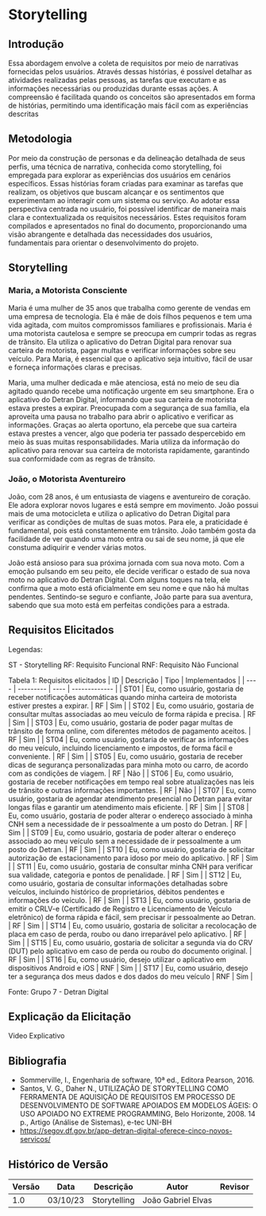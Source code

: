 # Storytelling
## Introdução
Essa abordagem envolve a coleta de requisitos por meio de narrativas fornecidas pelos usuários. Através dessas histórias, é possível 
detalhar as atividades realizadas pelas pessoas, as tarefas que executam e as informações necessárias ou produzidas durante essas 
ações. A compreensão é facilitada quando os conceitos são apresentados em forma de histórias, permitindo uma identificação mais fácil
com as experiências descritas 

## Metodologia
Por meio da construção de personas e da delineação detalhada de seus perfis, uma técnica de narrativa, conhecida como storytelling, 
foi empregada para explorar as experiências dos usuários em cenários específicos. Essas histórias foram criadas para examinar as 
tarefas que realizam, os objetivos que buscam alcançar e os sentimentos que experimentam ao interagir com um sistema ou serviço. 
Ao adotar essa perspectiva centrada no usuário, foi possível identificar de maneira mais clara e contextualizada os requisitos 
necessários. Estes requisitos foram compilados e apresentados no final do documento, proporcionando uma visão abrangente e detalhada 
das necessidades dos usuários, fundamentais para orientar o desenvolvimento do projeto.

## Storytelling
### Maria, a Motorista Consciente

Maria é uma mulher de 35 anos que trabalha como gerente de vendas em uma empresa de tecnologia. Ela é mãe de dois filhos pequenos e 
tem uma vida agitada, com muitos compromissos familiares e profissionais. Maria é uma motorista cautelosa e sempre se preocupa em 
cumprir todas as regras de trânsito. Ela utiliza o aplicativo do Detran Digital para renovar sua carteira de motorista, pagar multas 
e verificar informações sobre seu veículo. Para Maria, é essencial que o aplicativo seja intuitivo, fácil de usar e forneça 
informações claras e precisas.

Maria, uma mulher dedicada e mãe atenciosa, está no meio de seu dia agitado quando recebe uma notificação urgente em seu smartphone. 
Era o aplicativo do Detran Digital, informando que sua carteira de motorista estava prestes a expirar. Preocupada com a segurança de 
sua família, ela aproveita uma pausa no trabalho para abrir o aplicativo e verificar as informações. Graças ao alerta oportuno, ela 
percebe que sua carteira estava prestes a vencer, algo que poderia ter passado despercebido em meio às suas muitas responsabilidades. 
Maria utiliza da informação do aplicativo para renovar sua carteira de motorista rapidamente, garantindo sua conformidade com as regras de 
trânsito.

### João, o Motorista Aventureiro

João, com 28 anos, é um entusiasta de viagens e aventureiro de coração. Ele adora explorar novos lugares e está sempre em movimento. 
João possui mais de uma motocicleta e utiliza o aplicativo do Detran Digital para verificar as condições de multas de suas motos. Para ele, 
a praticidade é fundamental, pois está constantemente em trânsito. João também gosta da facilidade de ver quando uma moto entra ou sai de 
seu nome, já que ele constuma adiquirir e vender várias motos.

João está ansioso para sua próxima jornada com sua nova moto. Com a emoção pulsando em seu peito, ele decide verificar o estado de sua 
nova moto no aplicativo do Detran Digital. Com alguns toques na tela, ele confirma que a moto está oficialmente em seu nome e que 
não há multas pendentes. Sentindo-se seguro e confiante, João parte para sua aventura, sabendo que sua moto está em perfeitas 
condições para a estrada.

## Requisitos Elicitados 
Legendas:

ST - Storytelling
RF: Requisito Funcional
RNF: Requisito Não Funcional

Tabela 1: Requisitos elicitados
|  ID  | Descrição | Tipo | Implementados |
| ---- | --------- | ---- | ------------- |
| ST01 | Eu, como usuário, gostaria de receber notificações automáticas quando minha carteira de motorista estiver prestes a expirar. | RF | Sim |
| ST02 | Eu, como usuário, gostaria de consultar multas associadas ao meu veículo de forma rápida e precisa. | RF | Sim |
| ST03 | Eu, como usuário, gostaria de poder pagar multas de trânsito de forma online, com diferentes métodos de pagamento aceitos. | RF | Sim |
| ST04 | Eu, como usuário, gostaria de verificar as informações do meu veículo, incluindo licenciamento e impostos, de forma fácil e conveniente. | RF | Sim |
| ST05 | Eu, como usuário, gostaria de receber dicas de segurança personalizadas para minha moto ou carro, de acordo com as condições de viagem. | RF | Não |
| ST06 | Eu, como usuário, gostaria de receber notificações em tempo real sobre atualizações nas leis de trânsito e outras informações importantes. | RF | Não |
| ST07 | Eu, como usuário, gostaria de agendar atendimento presencial no Detran para evitar longas filas e garantir um atendimento mais eficiente. | RF | Sim |
| ST08 | Eu, como usuário, gostaria de poder alterar o endereço associado à minha CNH sem a necessidade de ir pessoalmente a um posto do Detran. | RF | Sim |
| ST09 | Eu, como usuário, gostaria de poder alterar o endereço associado ao meu veículo sem a necessidade de ir pessoalmente a um posto do Detran. | RF | Sim |
| ST10 | Eu, como usuário, gostaria de solicitar autorização de estacionamento para idoso por meio do aplicativo. | RF | Sim |
| ST11 | Eu, como usuário, gostaria de consultar minha CNH para verificar sua validade, categoria e pontos de penalidade. | RF | Sim |
| ST12 | Eu, como usuário, gostaria de consultar informações detalhadas sobre veículos, incluindo histórico de proprietários, débitos pendentes e informações do veículo. | RF | Sim |
| ST13 | Eu, como usuário, gostaria de emitir o CRLV-e (Certificado de Registro e Licenciamento de Veículo eletrônico) de forma rápida e fácil, sem precisar ir pessoalmente ao Detran. | RF | Sim |
| ST14 | Eu, como usuário, gostaria de solicitar a recolocação de placa em caso de perda, roubo ou dano irreparável pelo aplicativo. | RF | Sim |
| ST15 | Eu, como usuário, gostaria de solicitar a segunda via do CRV (DUT) pelo aplicativo em caso de perda ou roubo do documento original. | RF | Sim |
| ST16 | Eu, como usuário, desejo utilizar o aplicativo em dispositivos Android e iOS | RNF | Sim |
| ST17 | Eu, como usuário, desejo ter a segurança dos meus dados e dos dados do meu veículo | RNF | Sim |

Fonte: Grupo 7 - Detran Digital

## Explicação da Elicitação

Video Explicativo
  
## Bibliografia
* Sommerville, I., Engenharia de software, 10ª ed., Editora Pearson, 2016.
* Santos, V. G., Daher N., UTILIZAÇÃO DE STORYTELLING COMO FERRAMENTA DE AQUISIÇÃO DE REQUISITOS EM PROCESSO DE DESENVOLVIMENTO DE SOFTWARE APOIADOS EM MODELOS ÁGEIS: O USO APOIADO NO EXTREME PROGRAMMING, Belo Horizonte, 2008. 14 p., Artigo (Análise de Sistemas), e-tec UNI-BH
* https://segov.df.gov.br/app-detran-digital-oferece-cinco-novos-servicos/
  
## Histórico de Versão
| Versão | Data     | Descrição                  | Autor               | Revisor             |
| ------ | -------- | -------------------------- | ------------------- | ------------------- |
| 1.0    | 03/10/23 |Storytelling                | João Gabriel Elvas  | |
